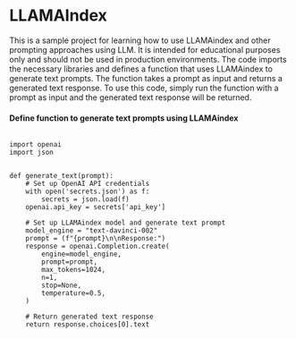 # LLAMAIndex

This is a sample project for learning how to use LLAMAindex and other prompting approaches using LLM. It is intended for educational purposes only and should not be used in production environments. The code imports the necessary libraries and defines a function that uses LLAMAindex to generate text prompts. The function takes a prompt as input and returns a generated text response. To use this code, simply run the function with a prompt as input and the generated text response will be returned.


#### Define function to generate text prompts using LLAMAindex
```

import openai
import json


def generate_text(prompt):
    # Set up OpenAI API credentials
    with open('secrets.json') as f:
        secrets = json.load(f)
    openai.api_key = secrets['api_key']

    # Set up LLAMAindex model and generate text prompt
    model_engine = "text-davinci-002"
    prompt = (f"{prompt}\n\nResponse:")
    response = openai.Completion.create(
        engine=model_engine,
        prompt=prompt,
        max_tokens=1024,
        n=1,
        stop=None,
        temperature=0.5,
    )

    # Return generated text response
    return response.choices[0].text
```

